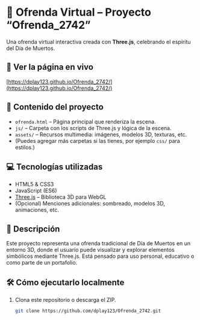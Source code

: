 # 🌼 Ofrenda Virtual – Proyecto “Ofrenda_2742”

Una ofrenda virtual interactiva creada con **Three.js**, celebrando el espíritu del Día de Muertos.

## 🔗 Ver la página en vivo  
[https://dplay123.github.io/Ofrenda_2742/](https://dplay123.github.io/Ofrenda_2742/)

## 📂 Contenido del proyecto  
- `ofrenda.html` – Página principal que renderiza la escena.  
- `js/` – Carpeta con los scripts de Three.js y lógica de la escena.  
- `assets/` – Recursos multimedia: imágenes, modelos 3D, texturas, etc.  
- (Puedes agregar más carpetas si las tienes, por ejemplo `css/` para estilos.)

## 💻 Tecnologías utilizadas  
- HTML5 & CSS3  
- JavaScript (ES6)  
- [Three.js](https://threejs.org/) – Biblioteca 3D para WebGL  
- (Opcional) Menciones adicionales: sombreado, modelos 3D, animaciones, etc.

## 🎨 Descripción  
Este proyecto representa una ofrenda tradicional de Día de Muertos en un entorno 3D, donde el usuario puede visualizar y explorar elementos simbólicos mediante Three.js. Está pensado para uso personal, educativo o como parte de un portafolio.

## 🛠️ Cómo ejecutarlo localmente  
1. Clona este repositorio o descarga el ZIP.  
   ```bash
   git clone https://github.com/dplay123/Ofrenda_2742.git
